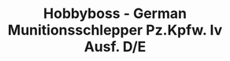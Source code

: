 ---
layout: product
title: "Hobbyboss - German Munitionsschlepper Pz.Kpfw. Iv Ausf. D/E"
price: "1700" 
desc: "N/A"
img_path: "/assets/img/HB82907.jpg"
brand: "N/A"
available: true
special_offer: false
new: false
soon: false
cat: "010000"
subcat: "013500"
subsubcat: "0N/A"
sifra: "HB82907"
popular: true
---